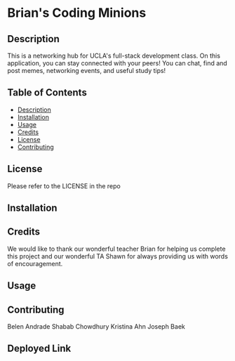 # Brian's Coding Minions

## Description 

This is a networking hub for UCLA's full-stack development class. On this application, you can stay connected with your peers! You can chat, find and post memes, networking events, and useful study tips! 

## Table of Contents

* [Description](#description)
* [Installation](#installation)
* [Usage](#usage)
* [Credits](#credits)
* [License](#license)
* [Contributing](#contributing)


## License 

Please refer to the LICENSE in the repo

## Installation



## Credits

We would like to thank our wonderful teacher Brian for helping us complete this project and our wonderful TA Shawn for always providing us with words of encouragement. 

## Usage

## Contributing

Belen Andrade 
Shabab Chowdhury
Kristina Ahn
Joseph Baek

## Deployed Link

